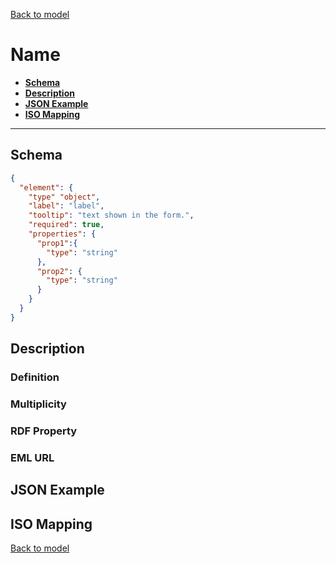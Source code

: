 [Back to model](_base.md)

# Name

- **[Schema](#schema)**
- **[Description](#description)**
- **[JSON Example](#json-example)**
- **[ISO Mapping](#iso-mapping)**
---
## Schema
```json
{
  "element": {
    "type" "object",
    "label": "label",
    "tooltip": "text shown in the form.",
    "required": true,
    "properties": {
      "prop1":{
        "type": "string"
      },
      "prop2": {
        "type": "string"
      }
    }
  }
}
```
## Description
### Definition
### Multiplicity
### RDF Property
### EML URL

## JSON Example
## ISO Mapping

[Back to model](_base.md)
